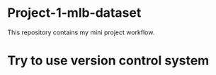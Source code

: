 # Project-1-mlb-dataset
This repository contains my mini project workflow.

# Try to use version control system 
